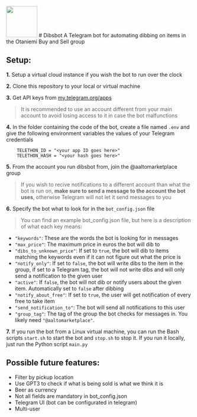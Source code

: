 <img src="https://raw.githubusercontent.com/albiDmtr/dibsomator/main/logo.ico"  width="84" height="84">
# Dibsbot
 A Telegram bot for automating dibbing on items in the Otaniemi Buy and Sell group

## Setup:
**1.**  Setup a virtual cloud instance if you wish the bot to run over the clock

**2.** Clone this repository to your local or virtual machine

**3.**  Get API keys from [my.telegram.org/apps](https://my.telegram.org/apps)
> It is recommended to use an account different from your main account to avoid losing access to it in case the bot malfunctions

**4.** In the folder containing the code of the bot, create a file named `.env` and give the following environment variables the values of your Telegram credentials
```
    TELETHON_ID = "<your app ID goes here>"
    TELETHON_HASH = "<your hash goes here>"
```
**5.** From the account you run dibsbot from, join the @aaltomarketplace group
> If you wish to recive notifications to a different account than what the bot is run on, <strong>make sure to send a message to the account the bot uses</strong>, otherwise Telegram will not let it send messages to you

**6.** Specify the bot what to look for in the `bot_config.json` file
> You can find an example bot_config.json file, but here is a description of what each key means:
- `"keywords"`: These are the words the bot is looking for in messages
- `"max_price"`: The maximum price in euros the bot will dib to
- `"dibs_to_unknown_price"`: If set to `true`, the bot will dib to items matching the keywords even if it can not figure out what the price is
- `"notify_only"`: If set to `false`, the bot will write dibs to the item in the group, if set to a Telegram tag, the bot will not write dibs and will only send a notification to the given user
- `"active"`: If `false`, the bot will not dib or notify users about the given item. Automatically set to `false` after dibbing
- `"notify_about_free"`: If set to `true`, the user will get notification of every free to take item
- `"send_notification_to"`:  The bot will send all notifications to this user
- `"group_tag"`: The tag of the group the bot checks for messages in. You likely need `"@aaltomarketplace"`.

**7.** If you run the bot from a Linux virtual machine, you can run the Bash scripts `start.sh` to start the bot and `stop.sh` to stop it. If you run it locally, just run the Python script `main.py`

## Possible future features:
- Filter by pickup location
- Use GPT3 to check if what is being sold is what we think it is
- Beer as currency
- Not all fields are mandatory in bot_config.json
- Telegram UI (bot can be configurated in telegram)
- Multi-user